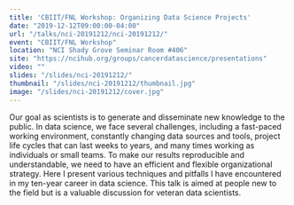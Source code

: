 ```yaml
---
title: 'CBIIT/FNL Workshop: Organizing Data Science Projects'
date: "2019-12-12T09:00:00-04:00"
url: "/talks/nci-20191212/nci-20191212/"
event: "CBIIT/FNL Workshop"
location: "NCI Shady Grove Seminar Room #406"
site: "https://ncihub.org/groups/cancerdatascience/presentations"
video: ""
slides: "/slides/nci-20191212/"
thumbnail: "/slides/nci-20191212/thumbnail.jpg"
image: "/slides/nci-20191212/cover.jpg"
---
```


Our goal as scientists is to generate and disseminate new knowledge to the public. In data science, we face several challenges, including a fast-paced working environment, constantly changing data sources and tools, project life cycles that can last weeks to years, and many times working as individuals or small teams. To make our results reproducible and understandable, we need to have an efficient and flexible organizational strategy. Here I present various techniques and pitfalls I have encountered in my ten-year career in data science. This talk is aimed at people new to the field but is a valuable discussion for veteran data scientists.
